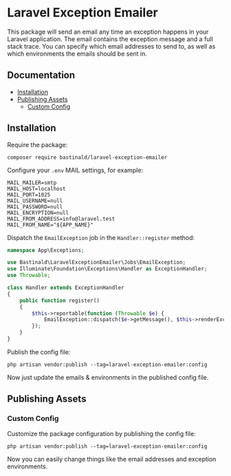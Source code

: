 # Laravel Exception Emailer

This package will send an email any time an exception happens in your Laravel application. The email contains the exception message and a full stack trace. You can specify which email addresses to send to, as well as which environments the emails should be sent in.

## Documentation

- [Installation](#installation)
- [Publishing Assets](#publishing-assets)
    - [Custom Config](#custom-config)

## Installation

Require the package:

```console
composer require bastinald/laravel-exception-emailer
```

Configure your `.env` MAIL settings, for example:

```env
MAIL_MAILER=smtp
MAIL_HOST=localhost
MAIL_PORT=1025
MAIL_USERNAME=null
MAIL_PASSWORD=null
MAIL_ENCRYPTION=null
MAIL_FROM_ADDRESS=info@laravel.test
MAIL_FROM_NAME="${APP_NAME}"
```

Dispatch the `EmailException` job in the `Handler::register` method:

```php
namespace App\Exceptions;

use Bastinald\LaravelExceptionEmailer\Jobs\EmailException;
use Illuminate\Foundation\Exceptions\Handler as ExceptionHandler;
use Throwable;

class Handler extends ExceptionHandler
{
    public function register()
    {
        $this->reportable(function (Throwable $e) {
            EmailException::dispatch($e->getMessage(), $this->renderExceptionContent($e));
        });
    }
}
```

Publish the config file:

```console
php artisan vendor:publish --tag=laravel-exception-emailer:config
```

Now just update the emails & environments in the published config file.

## Publishing Assets

### Custom Config

Customize the package configuration by publishing the config file:

```console
php artisan vendor:publish --tag=laravel-exception-emailer:config
```

Now you can easily change things like the email addresses and exception environments.
